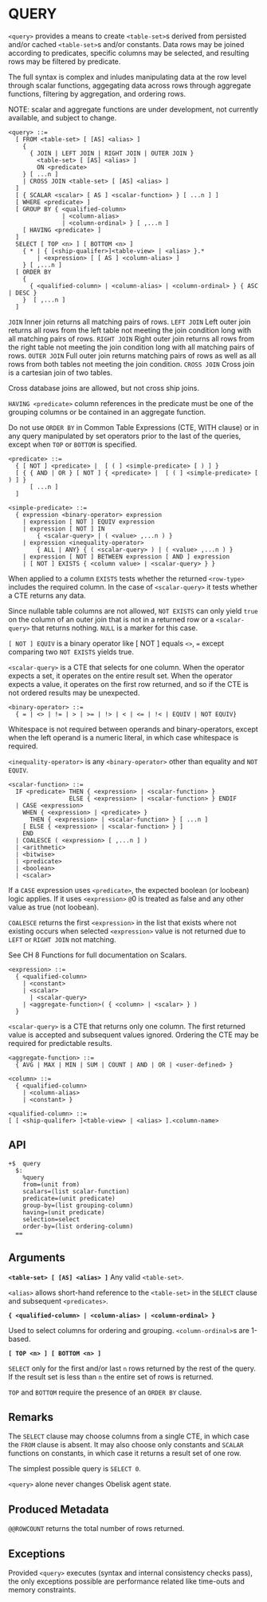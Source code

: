 # QUERY
`<query>` provides a means to create `<table-set>`s derived from persisted and/or cached `<table-set>`s and/or constants. Data rows may be joined according to predicates, specific columns may be selected, and resulting rows may be filtered by predicate.

The full syntax is complex and inludes manipulating data at the row level through scalar functions, aggegating data across rows through aggregate functions, filtering by aggregation, and ordering rows.

NOTE: scalar and aggregate functions are under development, not currently available, and subject to change.

```
<query> ::=
  [ FROM <table-set> [ [AS] <alias> ]
    {
      { JOIN | LEFT JOIN | RIGHT JOIN | OUTER JOIN }
        <table-set> [ [AS] <alias> ]
        ON <predicate>
    } [ ...n ]
    | CROSS JOIN <table-set> [ [AS] <alias> ]
  ]
  [ { SCALAR <scalar> [ AS ] <scalar-function> } [ ...n ] ]
  [ WHERE <predicate> ]
  [ GROUP BY { <qualified-column> 
               | <column-alias> 
               | <column-ordinal> } [ ,...n ]
    [ HAVING <predicate> ]
  ]
  SELECT [ TOP <n> ] [ BOTTOM <n> ]
    { * | { [<ship-qualifer>]<table-view> | <alias> }.*
        | <expression> [ [ AS ] <column-alias> ]
    } [ ,...n ]
  [ ORDER BY 
    {
      { <qualified-column> | <column-alias> | <column-ordinal> } { ASC | DESC }
    }  [ ,...n ]
  ]
```
`JOIN` Inner join returns all matching pairs of rows.
`LEFT JOIN` Left outer join returns all rows from the left table not meeting the join condition long with all matching pairs of rows.
`RIGHT JOIN` Right outer join returns all rows from the right table not meeting the join condition long with all matching pairs of rows.
`OUTER JOIN` Full outer join returns matching pairs of rows as well as all rows from both tables not meeting the join condition.
`CROSS JOIN` Cross join is a cartesian join of two tables.

Cross database joins are allowed, but not cross ship joins.

`HAVING <predicate>` column references in the predicate must be one of the grouping columns or be contained in an aggregate function.

Do not use `ORDER BY` in Common Table Expressions (CTE, WITH clause) or in any query manipulated by set operators prior to the last of the queries, except when `TOP` or `BOTTOM` is specified.

```
<predicate> ::=
  { [ NOT ] <predicate> |  [ ( ] <simple-predicate> [ ) ] }
  [ { { AND | OR } [ NOT ] { <predicate> |  [ ( ] <simple-predicate> [ ) ] }
      [ ...n ]
  ]
```

```
<simple-predicate> ::=
  { expression <binary-operator> expression
    | expression [ NOT ] EQUIV expression
    | expression [ NOT ] IN
        { <scalar-query> | ( <value> ,...n ) }
    | expression <inequality-operator> 
        { ALL | ANY} { ( <scalar-query> ) | ( <value> ,...n ) }
    | expression [ NOT ] BETWEEN expression [ AND ] expression
    | [ NOT ] EXISTS { <column value> | <scalar-query> } }
```

When applied to a column `EXISTS` tests whether the returned `<row-type>` includes the required column. In the case of `<scalar-query>` it tests whether a CTE returns any data.

Since nullable table columns are not allowed, `NOT EXISTS` can only yield `true` on the column of an outer join that is not in a returned row or a `<scalar-query>` that returns nothing. `NULL` is a marker for this case.

`[ NOT ] EQUIV` is a binary operator like [ NOT ] equals `<>`, `=` except comparing two `NOT EXISTS` yields true.

`<scalar-query>` is a CTE that selects for one column. When the operator expects a set, it operates on the entire result set. When the operator expects a value, it operates on the first row returned, and so if the CTE is not ordered results may be unexpected.

```
<binary-operator> ::=
  { = | <> | != | > | >= | !> | < | <= | !< | EQUIV | NOT EQUIV}
```
Whitespace is not required between operands and binary-operators, except when the left operand is a numeric literal, in which case whitespace is required.

`<inequality-operator>` is any `<binary-operator>` other than equality and `NOT EQUIV`.

```
<scalar-function> ::=
  IF <predicate> THEN { <expression> | <scalar-function> }
                 ELSE { <expression> | <scalar-function> } ENDIF
  | CASE <expression>
    WHEN { <expression> | <predicate> }
	  THEN { <expression> | <scalar-function> } [ ...n ]
    [ ELSE { <expression> | <scalar-function> } ]
    END
  | COALESCE ( <expression> [ ,...n ] )
  | <arithmetic>
  | <bitwise>
  | <predicate>
  | <boolean>
  | <scalar>
```
If a `CASE` expression uses `<predicate>`, the expected boolean (or loobean) logic applies.
If it uses `<expression>` `@`0 is treated as false and any other value as true (not loobean).

`COALESCE` returns the first `<expression>` in the list that exists where not existing occurs when selected `<expression>` value is not returned due to `LEFT` or `RIGHT JOIN` not matching.

See CH 8 Functions for full documentation on Scalars.

```
<expression> ::=
  { <qualified-column>
    | <constant>
    | <scalar>
	  | <scalar-query>
    | <aggregate-function>( { <column> | <scalar> } )
  }
```
`<scalar-query>` is a CTE that returns only one column. The first returned value is accepted and subsequent values ignored. Ordering the CTE may be required for predictable results.

```
<aggregate-function> ::=
  { AVG | MAX | MIN | SUM | COUNT | AND | OR | <user-defined> }
```

```
<column> ::=
  { <qualified-column>
    | <column-alias>
    | <constant> }
```

```
<qualified-column> ::=
[ [ <ship-qualifer> ]<table-view> | <alias> ].<column-name>
```

## API
```
+$  query
  $:
    %query
    from=(unit from)
    scalars=(list scalar-function)
    predicate=(unit predicate)
    group-by=(list grouping-column)
    having=(unit predicate)
    selection=select
    order-by=(list ordering-column)
  ==
```

## Arguments

**`<table-set> [ [AS] <alias> ]`**
Any valid `<table-set>`.

`<alias>` allows short-hand reference to the `<table-set>` in the `SELECT` clause and subsequent `<predicates>`. 

**`{ <qualified-column> | <column-alias> | <column-ordinal> }`**

Used to select columns for ordering and grouping. `<column-ordinal>`s are 1-based.

**`[ TOP <n> ] [ BOTTOM <n> ]`**

`SELECT` only for the first and/or last `n` rows returned by the rest of the query. If the result set is less than `n` the entire set of rows is returned.

`TOP` and `BOTTOM` require the presence of an `ORDER BY` clause.

## Remarks

The `SELECT` clause may choose columns from a single CTE, in which case the `FROM` clause is absent. It may also choose only constants and `SCALAR` functions on constants, in which case it returns a result set of one row.

The simplest possible query is `SELECT 0`.

`<query>` alone never changes Obelisk agent state.

## Produced Metadata

`@@ROWCOUNT` returns the total number of rows returned.

## Exceptions

Provided `<query>` executes (syntax and internal consistency checks pass), the only exceptions possible are performance related like time-outs and memory constraints.
